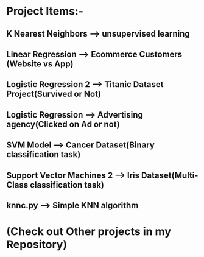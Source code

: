 # Project Items:-
## K Nearest Neighbors --> unsupervised learning
## Linear Regression --> Ecommerce Customers (Website vs App)
## Logistic Regression 2 --> Titanic Dataset Project(Survived or Not)
## Logistic Regression --> Advertising agency(Clicked on Ad or not)  
## SVM Model --> Cancer Dataset(Binary classification task)
## Support Vector Machines 2 --> Iris Dataset(Multi-Class classification task)
## knnc.py --> Simple KNN algorithm
# (Check out Other projects in my Repository)

